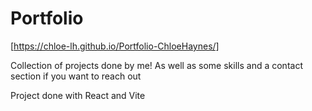 # Portfolio

[https://chloe-lh.github.io/Portfolio-ChloeHaynes/]

Collection of projects done by me! As well as some skills and a contact section if you want to reach out

Project done with React and Vite
